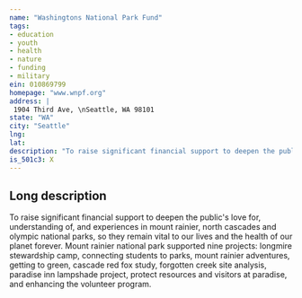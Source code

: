 ```yaml
---
name: "Washingtons National Park Fund"
tags:
- education
- youth
- health
- nature
- funding
- military
ein: 010869799
homepage: "www.wnpf.org"
address: |
 1904 Third Ave, \nSeattle, WA 98101
state: "WA"
city: "Seattle"
lng: 
lat: 
description: "To raise significant financial support to deepen the public's love for, understanding of, and experiences in mount rainier, north cascades and olympic national parks, so they remain vital to our lives and the health of our planet forever. "
is_501c3: X
---
```


## Long description

To raise significant financial support to deepen the public's love for, understanding of, and experiences in mount rainier, north cascades and olympic national parks, so they remain vital to our lives and the health of our planet forever. Mount rainier national park supported nine projects: longmire stewardship camp, connecting students to parks, mount rainier adventures, getting to green, cascade red fox study, forgotten creek site analysis, paradise inn lampshade project, protect resources and visitors at paradise, and enhancing the volunteer program. 
